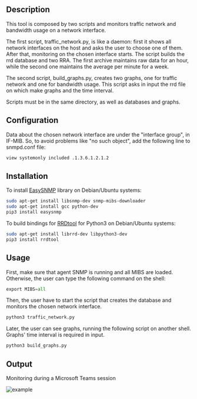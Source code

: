 ﻿

## Description
This tool is composed by two scripts and monitors traffic network and bandwidth usage on a network interface.

The first script, traffic_network.py, is like a daemon: first it shows all network interfaces on the host and asks the user to choose one of them. After that, monitoring on the chosen interface starts. The script builds the rrd database and two RRA. The first archive maintains raw data for an hour, while the second one maintains the average per minute for a week. 

The second script, build_graphs.py, creates two graphs, one for traffic network and one for bandwidth usage. This script asks in input the rrd file on which make graphs and the time interval.

Scripts must be in the same directory, as well as databases and graphs.

## Configuration
Data about the chosen network interface are under the "interface group", in IF-MIB. 
So, to avoid problems like "no such object", add the following line to snmpd.conf file:
```bash
view systemonly included .1.3.6.1.2.1.2
```

## Installation
To install [EasySNMP](https://easysnmp.readthedocs.io/en/latest/) library on Debian/Ubuntu systems:
```bash
sudo apt-get install libsnmp-dev snmp-mibs-downloader
sudo apt-get install gcc python-dev
pip3 install easysnmp
```
To build bindings for [RRDtool](https://pythonhosted.org/rrdtool/) for Python3 on Debian/Ubuntu systems:
```bash
sudo apt-get install librrd-dev libpython3-dev
pip3 install rrdtool
```

## Usage
First,  make sure that agent SNMP is running and all MIBS are loaded. Otherwise, the user can type the following command on the shell:
```python
export MIBS=all
```
Then, the user have to start the script that creates the database and monitors the chosen network interface.
```python
python3 traffic_network.py
```
Later, the user can see graphs, running the following script on another shell. Graphs' time interval is required in input.
```python
python3 build_graphs.py
```

## Output
Monitoring during a Microsoft Teams session

![example](traffic_network\example.png)
